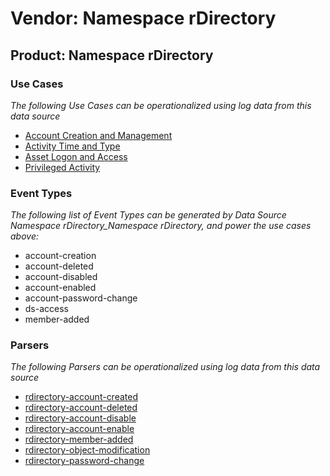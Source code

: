 Vendor: Namespace rDirectory
============================
Product: Namespace rDirectory
-----------------------------

### Use Cases

_The following Use Cases can be operationalized using log data from this data source_

* [Account Creation and Management](usecase_account_creation_and_management.md)
* [Activity Time  and Type](usecase_activity_time__and_type.md)
* [Asset Logon and Access](usecase_asset_logon_and_access.md)
* [Privileged Activity](usecase_privileged_activity.md)


### Event Types

_The following list of Event Types can be generated by Data Source Namespace rDirectory_Namespace rDirectory, and power the use cases above:_

- account-creation
- account-deleted
- account-disabled
- account-enabled
- account-password-change
- ds-access
- member-added


### Parsers

_The following Parsers can be operationalized using log data from this data source_

* [rdirectory-account-created](parserContent_rdirectory-account-created.md)
* [rdirectory-account-deleted](parserContent_rdirectory-account-deleted.md)
* [rdirectory-account-disable](parserContent_rdirectory-account-disable.md)
* [rdirectory-account-enable](parserContent_rdirectory-account-enable.md)
* [rdirectory-member-added](parserContent_rdirectory-member-added.md)
* [rdirectory-object-modification](parserContent_rdirectory-object-modification.md)
* [rdirectory-password-change](parserContent_rdirectory-password-change.md)
